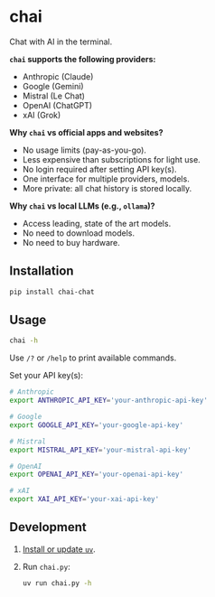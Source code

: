 # chai

Chat with AI in the terminal.

**`chai` supports the following providers:**
- Anthropic (Claude)
- Google (Gemini)
- Mistral (Le Chat)
- OpenAI (ChatGPT)
- xAI (Grok)

**Why `chai` vs official apps and websites?**
- No usage limits (pay-as-you-go).
- Less expensive than subscriptions for light use.
- No login required after setting API key(s).
- One interface for multiple providers, models.
- More private: all chat history is stored locally.

**Why `chai` vs local LLMs (e.g., `ollama`)?**
- Access leading, state of the art models.
- No need to download models.
- No need to buy hardware.

## Installation

```sh
pip install chai-chat
```

## Usage

```sh
chai -h
```

Use `/?` or `/help` to print available commands.

Set your API key(s):

```sh
# Anthropic
export ANTHROPIC_API_KEY='your-anthropic-api-key'

# Google
export GOOGLE_API_KEY='your-google-api-key'

# Mistral
export MISTRAL_API_KEY='your-mistral-api-key'

# OpenAI
export OPENAI_API_KEY='your-openai-api-key'

# xAI
export XAI_API_KEY='your-xai-api-key'
```

## Development

1. [Install or update `uv`](https://github.com/astral-sh/uv?tab=readme-ov-file#installation).

2. Run `chai.py`:
   ```sh
   uv run chai.py -h
   ```
